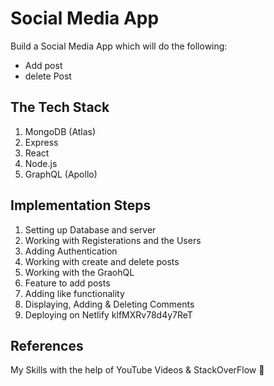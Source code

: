 # Social Media App

Build a Social Media App which will do the following:
* Add post 
* delete Post 

## The Tech Stack 

1. MongoDB (Atlas)
2. Express
3. React 
4. Node.js
5. GraphQL (Apollo)

## Implementation Steps
1. Setting up Database and server
2. Working with Registerations and the Users
3. Adding Authentication 
4. Working with create and delete posts
5. Working with the GraohQL
6. Feature to add posts
7. Adding like functionality
8. Displaying, Adding & Deleting Comments
9. Deploying on Netlify
klfMXRv78d4y7ReT

## References 
My Skills with the help of YouTube Videos & StackOverFlow 🙂

